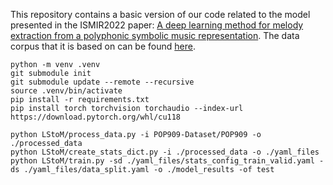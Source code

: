 This repository contains a basic version of our code related to the model presented in the ISMIR2022 paper:
[A deep learning method for melody extraction from a polyphonic symbolic music representation](https://archives.ismir.net/ismir2022/paper/000091.pdf).
The data corpus that it is based on can be found [here](https://github.com/music-x-lab/POP909-Dataset/tree/master/POP909).

```
python -m venv .venv
git submodule init
git submodule update --remote --recursive
source .venv/bin/activate
pip install -r requirements.txt
pip install torch torchvision torchaudio --index-url https://download.pytorch.org/whl/cu118

python LStoM/process_data.py -i POP909-Dataset/POP909 -o ./processed_data
python LStoM/create_stats_dict.py -i ./processed_data -o ./yaml_files
python LStoM/train.py -sd ./yaml_files/stats_config_train_valid.yaml -ds ./yaml_files/data_split.yaml -o ./model_results -of test
```
